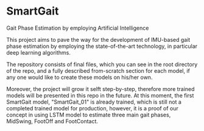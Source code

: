 # SmartGait
Gait Phase Estimation by employing Artificial Intelligence

This project aims to pave the way for the development of IMU-based gait phase estimation by employing the state-of-the-art technology, in particular deep learning algorithms.

The repository consists of final files, which you can see in the root directory of the repo, and a fully described from-scratch section for each model, if any one would like to create these models on his/her own.

Moreover, the project will grow it selft step-by-step, therefore more trained models will be presented in this repo in the future.
At this moment, the first SmartGait model, "SmartGait_01" is already trained, which is still not a completed trained model for production, however, it is a proof of our concept in using LSTM model to estimate three main gait phases, MidSwing, FootOff and FootContact.
